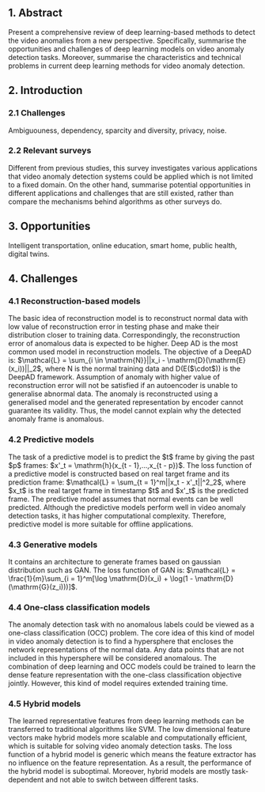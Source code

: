 <h2>1. Abstract</h2>
Present a comprehensive review of deep learning-based methods to detect the video anomalies from a new perspective. Specifically, summarise the opportunities and challenges of deep learning models on video anomaly detection tasks. Moreover, summarise the characteristics and technical problems in current deep learning methods for video anomaly detection.
<h2>2. Introduction</h2>
<h3>2.1 Challenges</h3>
Ambiguouness, dependency, sparcity and diversity, privacy, noise.
<h3>2.2 Relevant surveys</h3>
Different from previous studies, this survey investigates various applications that video anomaly detection systems could be applied which is not limited to a fixed domain. On the other hand, summarise potential opportunities in different applications and challenges that are still existed, rather than compare the mechanisms behind algorithms as other surveys do.
<h2>3. Opportunities</h2>
Intelligent transportation, online education, smart home, public health, digital twins.
<h2>4. Challenges</h2>
<h3>4.1 Reconstruction-based models</h3>
The basic idea of reconstruction model is to reconstruct normal data with low value of reconstruction error in testing phase and make their distribution closer to training data. Correspondingly, the reconstruction error of anomalous data is expected to be higher. Deep AD is the most common used model in reconstruction models. The objective of a DeepAD is: $\mathcal{L} = \sum_{i \in \mathrm{N}}||x_i - \mathrm{D}(\mathrm{E}(x_i))||_2$, where N is the normal training data and D(E($\cdot$)) is the DeepAD framework. Assumption of anomaly with higher value of reconstruction error will not be satisfied if an autoencoder is unable to generalise abnormal data. The anomaly is reconstructed using a generalised model and the generated representation by encoder cannot guarantee its validity. Thus, the model cannot explain why the detected anomaly frame is anomalous.
<h3>4.2 Predictive models</h3>
The task of a predictive model is to predict the $t$ frame by giving the past $p$ frames: $x'_t = \mathrm{h}(x_{t - 1},...,x_{t - p})$. The loss function of a predictive model is constructed based on real target frame and its prediction frame: $\mathcal{L} = \sum_{t = 1}^m||x_t - x'_t||^2_2$, where $x_t$ is the real target frame in timestamp $t$ and $x'_t$ is the predicted frame. The predictive model assumes that normal events can be well predicted. Although the predictive models perform well in video anomaly detection tasks, it has higher computational complexity. Therefore, predictive model is more suitable for offline applications.
<h3>4.3 Generative models</h3>
It contains an architecture to generate frames based on gaussian distribution such as GAN. The loss function of GAN is: $\mathcal{L} = \frac{1}{m}\sum_{i = 1}^m[\log \mathrm{D}(x_i) + \log(1 - \mathrm{D}(\mathrm{G}(z_i)))]$.
<h3>4.4 One-class classification models</h3>
The anomaly detection task with no anomalous labels could be viewed as a one-class classification (OCC) problem. The core idea of this kind of model in video anomaly detection is to find a hypersphere that encloses the network representations of the normal data. Any data points that are not included in this hypersphere will be considered anomalous. The combination of deep learning and OCC models could be trained to learn the dense feature representation with the one-class classification objective jointly. However, this kind of model requires extended training time.
<h3>4.5 Hybrid models</h3>
The learned representative features from deep learning methods can be transferred to traditional algorithms like SVM. The low dimensional feature vectors make hybrid models more scalable and computationally efficient, which is suitable for solving video anomaly detection tasks. The loss function of a hybrid model is generic which means the feature extractor has no influence on the feature representation. As a result, the performance of the hybrid model is suboptimal. Moreover, hybrid models are mostly task-dependent and not able to switch between different tasks.